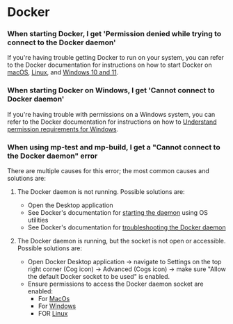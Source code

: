 # Docker


### When starting Docker, I get 'Permission denied while trying to connect to the Docker daemon'

If you're having trouble getting Docker to run on your system, you can refer to the Docker documentation for instructions
on how to start Docker on [macOS](https://docs.docker.com/docker-for-mac/install/), [Linux](https://docs.docker.com/desktop/install/debian/#launch-docker-desktop), and [Windows 10 and 11](https://docs.docker.com/desktop/install/windows-install/#start-docker-desktop).

### When starting Docker on Windows, I get 'Cannot connect to Docker daemon'

If you're having trouble with permissions on a Windows system, you can refer to the Docker documentation for instructions
on how to [Understand permission requirements for Windows](https://docs.docker.com/desktop/windows/permission-requirements/).

### When using mp-test and mp-build, I get a "Cannot connect to the Docker daemon" error

There are multiple causes for this error; the most common causes and solutions are:

1. The Docker daemon is not running. Possible solutions are:
    - Open the Desktop application
    - See Docker's documentation for [starting the daemon](https://docs.docker.com/config/daemon/start/) using OS utilities
    - See Docker's documentation for [troubleshooting the Docker daemon](https://docs.docker.com/config/daemon/troubleshoot/)

2. The Docker daemon is running, but the socket is not open or accessible. Possible solutions are:
    - Open Docker Desktop application &rarr; navigate to Settings on the top right corner (Cog icon) &rarr; Advanced (Cogs icon) &rarr; make sure "Allow the default Docker socket to be used" is enabled.
    - Ensure permissions to access the Docker daemon socket are enabled:
        - For [MacOs](https://docs.docker.com/desktop/mac/permission-requirements/)
        - For [Windows](https://docs.docker.com/desktop/windows/permission-requirements/)
        - FOR [Linux](https://docs.docker.com/engine/install/linux-postinstall/#manage-docker-as-a-non-root-user)

